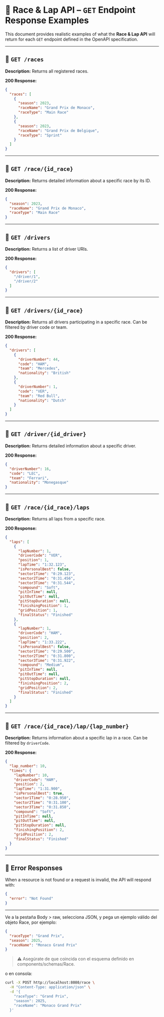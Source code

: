 # 📘 Race & Lap API – `GET` Endpoint Response Examples

This document provides realistic examples of what the **Race & Lap API** will return for each `GET` endpoint defined in the OpenAPI specification.

---

## 🔹 `GET /races`

**Description:** Returns all registered races.

**200 Response:**

```json
{
  "races": [
    {
      "season": 2023,
      "raceName": "Grand Prix de Monaco",
      "raceType": "Main Race"
    },
    {
      "season": 2023,
      "raceName": "Grand Prix de Belgique",
      "raceType": "Sprint"
    }
  ]
}
```

---

## 🔹 `GET /race/{id_race}`

**Description:** Returns detailed information about a specific race by its ID.

**200 Response:**

```json
{
  "season": 2023,
  "raceName": "Grand Prix de Monaco",
  "raceType": "Main Race"
}
```

---

## 🔹 `GET /drivers`

**Description:** Returns a list of driver URIs.

**200 Response:**

```json
{
  "drivers": [
    "/driver/1",
    "/driver/2"
  ]
}
```

---

## 🔹 `GET /drivers/{id_race}`

**Description:** Returns all drivers participating in a specific race. Can be filtered by driver code or team.

**200 Response:**

```json
{
  "drivers": [
    {
      "driverNumber": 44,
      "code": "HAM",
      "team": "Mercedes",
      "nationality": "British"
    },
    {
      "driverNumber": 1,
      "code": "VER",
      "team": "Red Bull",
      "nationality": "Dutch"
    }
  ]
}
```

---

## 🔹 `GET /driver/{id_driver}`

**Description:** Returns detailed information about a specific driver.

**200 Response:**

```json
{
  "driverNumber": 16,
  "code": "LEC",
  "team": "Ferrari",
  "nationality": "Monegasque"
}
```

---

## 🔹 `GET /race/{id_race}/laps`

**Description:** Returns all laps from a specific race.

**200 Response:**

```json
{
  "laps": [
    {
      "lapNumber": 1,
      "driverCode": "VER",
      "position": 1,
      "lapTime": "1:32.123",
      "isPersonalBest": false,
      "sector1Time": "0:29.123",
      "sector2Time": "0:31.456",
      "sector3Time": "0:31.544",
      "compound": "Soft",
      "pitInTime": null,
      "pitOutTime": null,
      "pitStopDuration": null,
      "finishingPosition": 1,
      "gridPosition": 1,
      "finalStatus": "Finished"
    },
    {
      "lapNumber": 1,
      "driverCode": "HAM",
      "position": 2,
      "lapTime": "1:33.222",
      "isPersonalBest": false,
      "sector1Time": "0:29.500",
      "sector2Time": "0:31.800",
      "sector3Time": "0:31.922",
      "compound": "Medium",
      "pitInTime": null,
      "pitOutTime": null,
      "pitStopDuration": null,
      "finishingPosition": 2,
      "gridPosition": 2,
      "finalStatus": "Finished"
    }
  ]
}
```

---

## 🔹 `GET /race/{id_race}/lap/{lap_number}`

**Description:** Returns information about a specific lap in a race. Can be filtered by `driverCode`.

**200 Response:**

```json
{
  "lap_number": 10,
  "times": {
    "lapNumber": 10,
    "driverCode": "HAM",
    "position": 2,
    "lapTime": "1:31.900",
    "isPersonalBest": true,
    "sector1Time": "0:28.950",
    "sector2Time": "0:31.100",
    "sector3Time": "0:31.850",
    "compound": "Soft",
    "pitInTime": null,
    "pitOutTime": null,
    "pitStopDuration": null,
    "finishingPosition": 2,
    "gridPosition": 2,
    "finalStatus": "Finished"
  }
}
```

---

## 🔸 Error Responses

When a resource is not found or a request is invalid, the API will respond with:

```json
{
  "error": "Not Found"
}
```


---
Ve a la pestaña Body > raw, selecciona JSON, y pega un ejemplo válido del objeto Race, por ejemplo:

```json
{
  "raceType": "Grand Prix",
  "season": 2025,
  "raceName": "Monaco Grand Prix"
}
```
> ⚠️ Asegúrate de que coincida con el esquema definido en components/schemas/Race.

o en consola:
```bash
curl -X POST http://localhost:8080/race \
  -H "Content-Type: application/json" \
  -d '{
    "raceType": "Grand Prix",
    "season": 2025,
    "raceName": "Monaco Grand Prix"
  }'
````
